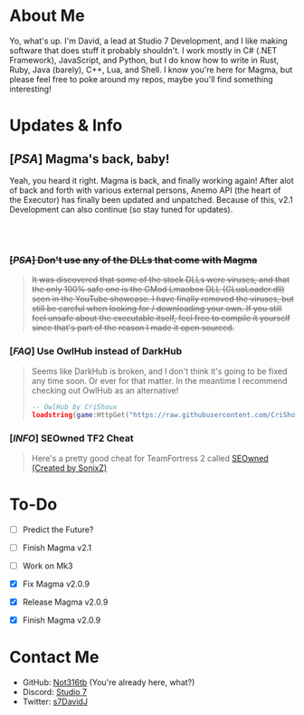 # About Me
Yo, what's up. I'm David, a lead at Studio 7 Development, and I like making software that does stuff it probably shouldn't. I work mostly in C# (.NET Framework), JavaScript, and Python, but I do know how to write in Rust, Ruby, Java (barely), C++, Lua, and Shell. I know you're here for Magma, but please feel free to poke around my repos, maybe you'll find something interesting!

# Updates & Info
## [*PSA*] Magma's back, baby!
Yeah, you heard it right. Magma is back, and finally working again! After alot of back and forth with various external persons, Anemo API (the heart of the Executor) has finally been updated and unpatched. Because of this, v2.1 Development can also continue (so stay tuned for updates).

<br/><br/>

### ~~[*PSA*] Don't use any of the DLLs that come with Magma~~
> ~~It was discovered that some of the stock DLLs were viruses, and that the only 100% safe one is the GMod Lmaobox DLL (GLuaLoader.dll) seen in the YouTube showcase. I have finally removed the viruses, but still be careful when looking for / downloading your own. If you still feel unsafe about the executable itself, feel free to compile it yourself since that's part of the reason I made it open sourced.~~

### [*FAQ*] Use OwlHub instead of DarkHub
> Seems like DarkHub is broken, and I don't think it's going to be fixed any time soon. Or ever for that matter. In the meantime I recommend checking out OwlHub as an alternative!
> ```lua
> -- OwlHub by CriShoux
> loadstring(game:HttpGet("https://raw.githubusercontent.com/CriShoux/OwlHub/master/OwlHub.txt"))();
> ```

### [*INFO*] SEOwned TF2 Cheat
> Here's a pretty good cheat for TeamFortress 2 called [SEOwned (Created by SonixZ)](https://www.unknowncheats.me/forum/team-fortress-2-a/436430-seowned-featured-cheat.html)

# To-Do
- [ ] Predict the Future?
- [ ] Finish Magma v2.1
- [ ] Work on Mk3
- [x] Fix Magma v2.0.9
- [x] Release Magma v2.0.9
- [x] Finish Magma v2.0.9 



# Contact Me
- GitHub: [Not316tb](http://github.com/Not316tb) (You're already here, what?)
- Discord: [Studio 7](https://discord.gg/8FBjza6x8N)
- Twitter: [s7DavidJ](https://twitter.com/s7DavidJ)
